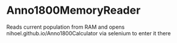 # Anno1800MemoryReader
Reads current population from RAM and opens nihoel.github.io/Anno1800Calculator via selenium to enter it there
